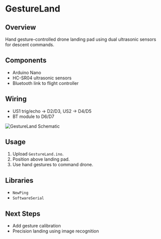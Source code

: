 # GestureLand

## Overview
Hand gesture-controlled drone landing pad using dual ultrasonic sensors for descent commands.

## Components
- Arduino Nano  
- HC-SR04 ultrasonic sensors  
- Bluetooth link to flight controller  

## Wiring
- US1 trig/echo → D2/D3, US2 → D4/D5  
- BT module to D6/D7  

![GestureLand Schematic](schematics/GestureLand_schematic.png)

## Usage
1. Upload `GestureLand.ino`.  
2. Position above landing pad.  
3. Use hand gestures to command drone.

## Libraries
- `NewPing`  
- `SoftwareSerial`  

## Next Steps
- Add gesture calibration  
- Precision landing using image recognition  
